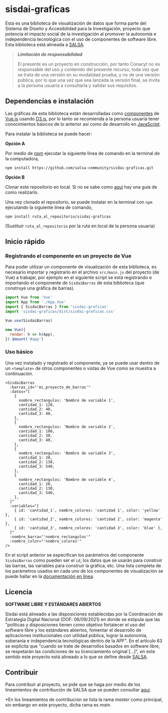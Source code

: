 # sisdai-graficas

Esta es una biblioteca de visualización de datos que forma parte del Sistema de Diseño y Accesibilidad para la Investigación, proyecto que potencia el impacto social de la investigación al promover la autonomía e independencia tecnológica con el uso de componentes de software libre. Esta biblioteca está alineada a [SALSA](https://salsa.crip.conacyt.mx/).

> **_Limitación de responsabilidad_**
>
> El presente es un proyecto en construcción, por tanto Conacyt no es responsable del uso y contenido del presente
> recurso, toda vez que se trata de una versión en su modalidad prueba, y no de una versión pública, por lo que una vez
> que sea lanzada la versión final, se invita a la persona usuaria a consultarla y validar sus requisitos.

## Dependencias e instalación

Las gráficas de esta biblioteca están desarrolladas como [componentes](https://es.vuejs.org/v2/guide/components.html) de
[Vue.js](https://es.vuejs.org/) usando [D3.js](https://d3js.org/), por lo tanto se recomienda a la persona usuaria tener
conocimientos básicos de lo anterior así como de desarrollo en [JavaScript](https://www.javascript.com/).

Para instalar la biblioteca se puede hacer:

**Opción A**

Por medio de [npm](https://www.npmjs.com/) ejecutar la siguiente línea de comando en la terminal de la computadora,

```shell
npm install https://github.com/salsa-community/sisdai-graficas.git
```

**Opción B**

Clonar este repositorio en local. Si no se sabe como
[aquí](https://docs.github.com/en/repositories/creating-and-managing-repositories/cloning-a-repository) hay una guía de
como realizarlo.

Una vez clonado el repositorio, se puede instalar en la terminal con `npm` ejecutando la siguiente línea de comando,

```shell
npm install ruta_al_repositorio/sisdai-graficas
```

(Sustituir `ruta_al_repositorio` por la ruta en local de la persona usuaria)

## Inicio rápido

### Registrando el componente en un proyecto de Vue

Para poder utilizar un componente de visualización de esta biblioteca, es necesario importar y registrarlo en el
archivo `src/main.js` del proyecto (de Vue) a trabajar, por ejemplo en el siguiente script se está registrando e
importando el componente de `SisdaiBarras` de esta biblioteca (que construye una gráfica de barras).

```javascript
import Vue from 'Vue'
import App from './App.Vue'
import { SisdaiBarras } from 'sisdai-graficas'
import 'sisdai-graficas/dist/sisdai-graficas.css'

Vue.use(SisdaiBarras)

new Vue({
  render: h => h(App),
}).$mount('#app')
```

### Uso básico

Una vez instalado y registrado el componente, ya se puede usar dentro de un `<template>` de otros componentes o vistas
de Vue como se muestra a continuación.

```vue
<SisdaiBarras
  :barras_id="'mi_proyecto_de_barras'"
  :datos="[
    {
      nombre_rectangulos: 'Nombre de variable 1',
      cantidad_1: 120,
      cantidad_2: 40,
      cantidad_3: 40,
    },
    {
      nombre_rectangulos: 'Nombre de variable 2',
      cantidad_1: 100,
      cantidad_2: 30,
      cantidad_3: 40,
    },
    {
      nombre_rectangulos: 'Nombre de variable 3',
      cantidad_1: 20,
      cantidad_2: 130,
      cantidad_3: 540,
    },
    {
      nombre_rectangulos: 'Nombre de variable 4',
      cantidad_1: 20,
      cantidad_2: 130,
      cantidad_3: 540,
    },
  ]"
  :variables="[
    { id: 'cantidad_1', nombre_colores: 'cantidad 1', color: 'yellow' },
    { id: 'cantidad_2', nombre_colores: 'cantidad 2', color: 'magenta' },
    { id: 'cantidad_3', nombre_colores: 'cantidad 3', color: 'blue' },
  ]"
  :nombre_barra="'nombre_rectangulos'"
  :nombre_color="'nombre_colores'"
/>
```

En el script anterior se especifican los parámetros del componente `SisdaiBarras` como pueden ser el `id`, los
datos que se usarán para construir las barras, las variables para construir la gráfica, etc. Una lista completa de los
parámetros usados en cada uno de los componentes de visualización se puede hallar en la [documentación en línea](https://sisdai.conacyt.mx/).

## Licencia

**SOFTWARE LIBRE Y ESTÁNDARES ABIERTOS**

Sisdai está alineado a las disposiciones establecidas por la Coordinación de Estrategia Digital Nacional (DOF: 06/09/2021) en donde se estipula que las "políticas y disposiciones tienen como objetivo fortalecer el uso del software libre y los estándares abiertos, fomentar el desarrollo de aplicaciones institucionales con utilidad pública, lograr la autonomía, soberanía e independencia tecnológicas dentro de la APF". En el artículo 63 se explicita que "cuando se trate de desarrollos basados en software libre, se respetarán las condiciones de su licenciamiento original [...]", en este sentido este proyecto está alineado a lo que se define desde [SALSA](https://salsa.crip.conacyt.mx/).

## Contribuir

Para contribuir al proyecto, se pide que se haga por medio de los lineamientos de contribución de SALSA que se
pueden consultar [aquí](https://salsa.crip.conacyt.mx/guidelines/contribute/).

\*En los lineamientos de contribución se lista la rama _master_ como principal, sin embargo en este proyecto, dicha
rama es _main_.
